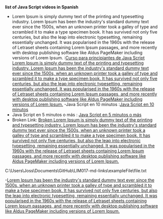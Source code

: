 **list of Java Script videos in Spanish**

- Lorem Ipsum is simply dummy text of the printing and typesetting industry. Lorem Ipsum has been the industry's standard dummy text ever since the 1500s, when an unknown printer took a galley of type and scrambled it to make a type specimen book. It has survived not only five centuries, but also the leap into electronic typesetting, remaining essentially unchanged. It was popularised in the 1960s with the release of Letraset sheets containing Lorem Ipsum passages, and more recently with desktop publishing software like Aldus PageMaker including versions of Lorem Ipsum. :[Curso para principiantes de Java Script Lorem Ipsum is simply dummy text of the printing and typesetting industry. Lorem Ipsum has been the industry's standard dummy text ever since the 1500s, when an unknown printer took a galley of type and scrambled it to make a type specimen book. It has survived not only five centuries, but also the leap into electronic typesetting, remaining essentially unchanged. It was popularised in the 1960s with the release of Letraset sheets containing Lorem Ipsum passages, and more recently with desktop publishing software like Aldus PageMaker including versions of Lorem Ipsum.](https://www.youtube.com/watch?v=RqQ1d1qEWlE) 
-Java Script en 10 minutos :[Java Script en 10 minutos](https://www.youtube.com/watch?v=8GTaO9XhA5M)
- Java Script en 5 minutos o más : [Java Script en 5 minutos o más](https://www.youtube.com/watch?v=FuCiNVP88pc)
- Broken Link: [Broken Lorem Ipsum is simply dummy text of the printing and typesetting industry. Lorem Ipsum has been the industry's standard dummy text ever since the 1500s, when an unknown printer took a galley of type and scrambled it to make a type specimen book. It has survived not only five centuries, but also the leap into electronic typesetting, remaining essentially unchanged. It was popularised in the 1960s with the release of Letraset sheets containing Lorem Ipsum passages, and more recently with desktop publishing software like Aldus PageMaker including versions of Lorem Ipsum.](https://nodej.org/api/fs.html#fs_fs_readfile_options_callback)

C:\Users\Joss\Documents\GitHub\LIM017-md-links\exampleFile\file.txt

-[Lorem Ipsum has been the industry's standard dummy text ever since the 1500s, when an unknown printer took a galley of type and scrambled it to make a type specimen book. It has survived not only five centuries, but also the leap into electronic typesetting, remaining essentially unchanged. It was popularised in the 1960s with the release of Letraset sheets containing Lorem Ipsum passages, and more recently with desktop publishing software like Aldus PageMaker including versions of Lorem Ipsum.](https://developer.mozilla.org/es/docs/Web/JavaScript/Reference/Global_Objects/Set)